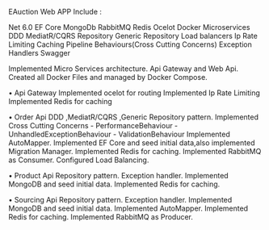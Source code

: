 EAuction Web APP
Include :
 
Net 6.0
EF Core
MongoDb 
RabbitMQ
Redis
Ocelot
Docker
Microservices
DDD
MediatR/CQRS
Repository
Generic Repository 
Load balancers
Ip Rate Limiting
Caching
Pipeline Behaviours(Cross Cutting Concerns)
Exception Handlers
Swagger

Implemented Micro Services architecture. Api Gateway and Web Api.
Created all Docker Files and managed by Docker Compose.

• Api Gateway
Implemented ocelot for routing
Implemented Ip Rate Limiting
Implemented Redis for caching

• Order Api
DDD ,MediatR/CQRS ,Generic Repository pattern.
Implemented Cross Cutting Concerns
	- PerformanceBehaviour
	- UnhandledExceptionBehaviour
	- ValidationBehaviour
Implemented AutoMapper.
Implemented EF Core and seed initial data,also implemented Migration Manager.
Implemented Redis for caching.
Implemented RabbitMQ as Consumer.
Configured Load Balancing.

• Product Api
Repository pattern.
Exception handler.
Implemented MongoDB and seed initial data.
Implemented Redis for caching.

• Sourcing Api
Repository pattern.
Exception handler.
Implemented MongoDB and seed initial data.
Implemented AutoMapper.
Implemented Redis for caching.
Implemented RabbitMQ as Producer.

